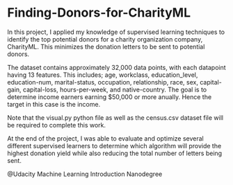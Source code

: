# Finding-Donors-for-CharityML

In this project, I applied my knowledge of supervised learning techniques to identify the top potential donors for a charity organization company, CharityML. This minimizes the donation letters to be sent to potential donors.

The dataset contains approximately 32,000 data points, with each datapoint having 13 features. This includes; age, workclass, education_level, education-num, marital-status, occupation, relationship, race, sex, capital-gain, capital-loss, hours-per-week, and native-country. The goal is to determine income earners earning $50,000 or more anually. Hence the target in this case is the income.

Note that the visual.py python file as well as the census.csv dataset file will be required to complete this work. 

At the end of the project, I was able to evaluate and optimize several different supervised learners to determine which algorithm will provide the highest donation yield while also reducing the total number of letters being sent.

@Udacity Machine Learning Introduction Nanodegree
